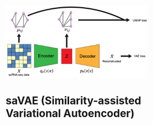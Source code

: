 <img src="/imgs/saVAE.png" width="75%" height="75%">

# saVAE (Similarity-assisted Variational Autoencoder) 
